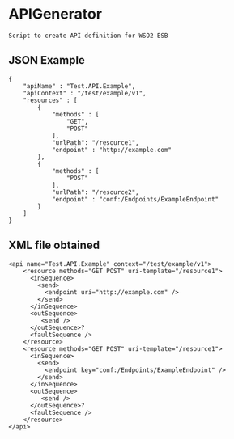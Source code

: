 # APIGenerator

	Script to create API definition for WSO2 ESB

## JSON Example

	{
		"apiName" : "Test.API.Example",
		"apiContext" : "/test/example/v1",
		"resources" : [
			{
				"methods" : [
					"GET",
					"POST"
				],
				"urlPath": "/resource1",
				"endpoint" : "http://example.com"
			},
			{
				"methods" : [
					"POST"
				],
				"urlPath": "/resource2",
				"endpoint" : "conf:/Endpoints/ExampleEndpoint" 
			}
		]
	}

## XML file obtained
	
	<api name="Test.API.Example" context="/test/example/v1">
	    <resource methods="GET POST" uri-template="/resource1">
	      <inSequence>
	        <send>
	          <endpoint uri="http://example.com" />
	        </send>
	      </inSequence>
	      <outSequence>
	         <send />
	      </outSequence>?
	      <faultSequence />
	    </resource>
	    <resource methods="GET POST" uri-template="/resource1">
	      <inSequence>
	        <send>
	          <endpoint key="conf:/Endpoints/ExampleEndpoint" />
	        </send>
	      </inSequence>
	      <outSequence>
	         <send />
	      </outSequence>?
	      <faultSequence />
	    </resource>
	</api>